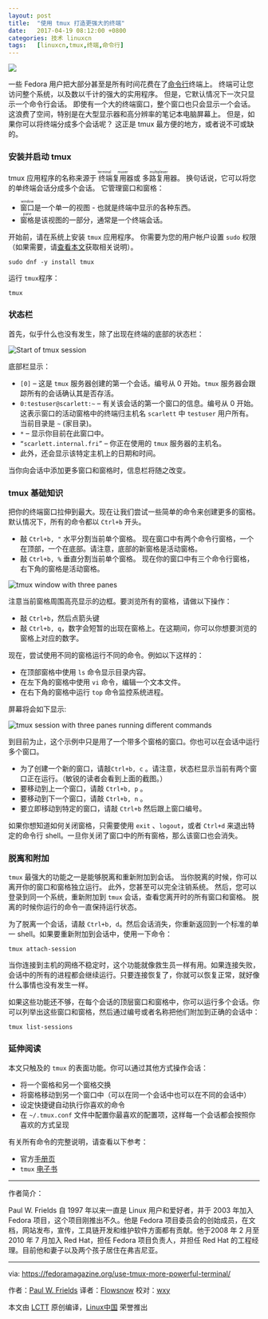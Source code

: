 ```yaml
---
layout: post
title:	"使用 tmux 打造更强大的终端"
date:	2017-04-19 08:12:00 +0800 
categories:	技术 linuxcn 
tags:	[linuxcn,tmux,终端,命令行]
---
```



![](/Asserts/Images//attachment/album/201704/19/001448kmij2jbwm8r82jib.jpg)


一些 Fedora 用户把大部分甚至是所有时间花费在了[命令行](http://www.cryptonomicon.com/beginning.html)终端上。 终端可让您访问整个系统，以及数以千计的强大的实用程序。 但是，它默认情况下一次只显示一个命令行会话。 即使有一个大的终端窗口，整个窗口也只会显示一个会话。 这浪费了空间，特别是在大型显示器和高分辨率的笔记本电脑屏幕上。 但是，如果你可以将终端分成多个会话呢？ 这正是 tmux 最方便的地方，或者说不可或缺的。


### 安装并启动 tmux


tmux 应用程序的名称来源于<ruby> 终端 <rp>  （ </rp> <rt>  terminal </rt> <rp>  ） </rp></ruby><ruby> 复用器 <rp>  （ </rp> <rt>  muxer </rt> <rp>  ） </rp></ruby>或<ruby> 多路复用器 <rp>  （ </rp> <rt>  multiplexer </rt> <rp>  ） </rp></ruby>。 换句话说，它可以将您的单终端会话分成多个会话。 它管理窗口和窗格：


* <ruby> 窗口 <rp>  （ </rp> <rt>  window </rt> <rp>  ） </rp></ruby>是一个单一的视图 - 也就是终端中显示的各种东西。
* <ruby> 窗格 <rp>  （ </rp> <rt>  pane </rt> <rp>  ） </rp></ruby>是该视图的一部分，通常是一个终端会话。


开始前，请在系统上安装 `tmux` 应用程序。 你需要为您的用户帐户设置 `sudo` 权限（如果需要，请[查看本文](https://fedoramagazine.org/howto-use-sudo/)获取相关说明）。



```
sudo dnf -y install tmux

```

运行 `tmux`程序：



```
tmux

```

### 状态栏


首先，似乎什么也没有发生，除了出现在终端的底部的状态栏：


![Start of tmux session](/Asserts/Images//attachment/album/201704/19/001448krty4z3p6k77yowf.png)


底部栏显示：


* `[0]` – 这是 `tmux` 服务器创建的第一个会话。编号从 0 开始。`tmux` 服务器会跟踪所有的会话确认其是否存活。
* `0:testuser@scarlett:~` – 有关该会话的第一个窗口的信息。编号从 0 开始。这表示窗口的活动窗格中的终端归主机名 `scarlett` 中 `testuser` 用户所有。当前目录是 `~` (家目录)。
* `*` – 显示你目前在此窗口中。
* `“scarlett.internal.fri”` – 你正在使用的 `tmux` 服务器的主机名。
* 此外，还会显示该特定主机上的日期和时间。


当你向会话中添加更多窗口和窗格时，信息栏将随之改变。


### tmux 基础知识


把你的终端窗口拉伸到最大。现在让我们尝试一些简单的命令来创建更多的窗格。默认情况下，所有的命令都以 `Ctrl+b` 开头。


* 敲 `Ctrl+b, "` 水平分割当前单个窗格。 现在窗口中有两个命令行窗格，一个在顶部，一个在底部。请注意，底部的新窗格是活动窗格。
* 敲 `Ctrl+b, %` 垂直分割当前单个窗格。 现在你的窗口中有三个命令行窗格，右下角的窗格是活动窗格。


![tmux window with three panes](/Asserts/Images//attachment/album/201704/19/001448nkfld9w393fp4gz9.png)


注意当前窗格周围高亮显示的边框。要浏览所有的窗格，请做以下操作：


* 敲 `Ctrl+b`，然后点箭头键
* 敲 `Ctrl+b, q`，数字会短暂的出现在窗格上。在这期间，你可以你想要浏览的窗格上对应的数字。


现在，尝试使用不同的窗格运行不同的命令。例如以下这样的：


* 在顶部窗格中使用 `ls` 命令显示目录内容。
* 在左下角的窗格中使用 `vi` 命令，编辑一个文本文件。
* 在右下角的窗格中运行 `top` 命令监控系统进程。


屏幕将会如下显示:


![tmux session with three panes running different commands](/Asserts/Images//attachment/album/201704/19/001449ndd2dvvk9xjdq3zx.png)


到目前为止，这个示例中只是用了一个带多个窗格的窗口。你也可以在会话中运行多个窗口。


* 为了创建一个新的窗口，请敲`Ctrl+b, c` 。请注意，状态栏显示当前有两个窗口正在运行。（敏锐的读者会看到上面的截图。）
* 要移动到上一个窗口，请敲 `Ctrl+b, p` 。
* 要移动到下一个窗口，请敲 `Ctrl+b, n` 。
* 要立即移动到特定的窗口，请敲 `Ctrl+b` 然后跟上窗口编号。


如果你想知道如何关闭窗格，只需要使用 `exit` 、`logout`，或者 `Ctrl+d` 来退出特定的命令行 shell。一旦你关闭了窗口中的所有窗格，那么该窗口也会消失。


### 脱离和附加


`tmux` 最强大的功能之一是能够脱离和重新附加到会话。 当你脱离的时候，你可以离开你的窗口和窗格独立运行。 此外，您甚至可以完全注销系统。 然后，您可以登录到同一个系统，重新附加到 `tmux` 会话，查看您离开时的所有窗口和窗格。 脱离的时候你运行的命令一直保持运行状态。


为了脱离一个会话，请敲 `Ctrl+b, d`。然后会话消失，你重新返回到一个标准的单一 shell。如果要重新附加到会话中，使用一下命令：



```
tmux attach-session

```

当你连接到主机的网络不稳定时，这个功能就像救生员一样有用。如果连接失败，会话中的所有的进程都会继续运行。只要连接恢复了，你就可以恢复正常，就好像什么事情也没有发生一样。


如果这些功能还不够，在每个会话的顶层窗口和窗格中，你可以运行多个会话。你可以列举出这些窗口和窗格，然后通过编号或者名称把他们附加到正确的会话中：



```
tmux list-sessions

```

### 延伸阅读


本文只触及的 `tmux` 的表面功能。你可以通过其他方式操作会话：


* 将一个窗格和另一个窗格交换
* 将窗格移动到另一个窗口中（可以在同一个会话中也可以在不同的会话中）
* 设定快捷键自动执行你喜欢的命令
* 在 `~/.tmux.conf` 文件中配置你最喜欢的配置项，这样每一个会话都会按照你喜欢的方式呈现


有关所有命令的完整说明，请查看以下参考：


* 官方[手册页](http://man.openbsd.org/OpenBSD-current/man1/tmux.1)
* `tmux` [电子书](https://pragprog.com/book/bhtmux2/tmux-2)




---


作者简介：


Paul W. Frields 自 1997 年以来一直是 Linux 用户和爱好者，并于 2003 年加入 Fedora 项目，这个项目刚推出不久。他是 Fedora 项目委员会的创始成员，在文档，网站发布，宣传，工具链开发和维护软件方面都有贡献。他于2008 年 2 月至 2010 年 7 月加入 Red Hat，担任 Fedora 项目负责人，并担任 Red Hat 的工程经理。目前他和妻子以及两个孩子居住在弗吉尼亚。




---


via: <https://fedoramagazine.org/use-tmux-more-powerful-terminal/>


作者：[Paul W. Frields](https://fedoramagazine.org/author/pfrields/) 译者：[Flowsnow](https://github.com/Flowsnow) 校对：[wxy](https://github.com/wxy)


本文由 [LCTT](https://github.com/LCTT/TranslateProject) 原创编译，[Linux中国](https://linux.cn/) 荣誉推出
